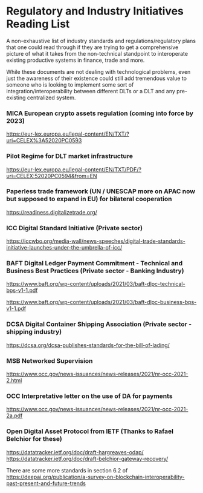 # Regulatory and Industry Initiatives Reading List

A non-exhaustive list of industry standards and regulations/regulatory plans
that one could read through if they are trying to get a comprehensive picture
of what it takes from the non-technical standpoint to interoperate existing
productive systems in finance, trade and more.

While these documents are not dealing with technological problems, even just
the awareness of their existence could still add tremendous value to someone
who is looking to implement some sort of integration/interoperability between
different DLTs or a DLT and any pre-existing centralized system.

### MICA European crypto assets regulation (coming into force by 2023)

https://eur-lex.europa.eu/legal-content/EN/TXT/?uri=CELEX%3A52020PC0593

### Pilot Regime for DLT market infrastructure

https://eur-lex.europa.eu/legal-content/EN/TXT/PDF/?uri=CELEX:52020PC0594&from=EN

### Paperless trade framework (UN / UNESCAP more on APAC now but supposed to expand in EU) for bilateral cooperation

https://readiness.digitalizetrade.org/

### ICC Digital Standard Initiative (Private sector)

https://iccwbo.org/media-wall/news-speeches/digital-trade-standards-initiative-launches-under-the-umbrella-of-icc/

### BAFT Digital Ledger Payment Commitment - Technical and Business Best Practices (Private sector - Banking Industry)

https://www.baft.org/wp-content/uploads/2021/03/baft-dlpc-technical-bps-v1-1.pdf

https://www.baft.org/wp-content/uploads/2021/03/baft-dlpc-business-bps-v1-1.pdf
### DCSA Digital Container  Shipping Association (Private sector - shipping industry)

https://dcsa.org/dcsa-publishes-standards-for-the-bill-of-lading/

### MSB Networked Supervision

https://www.occ.gov/news-issuances/news-releases/2021/nr-occ-2021-2.html

### OCC Interpretative letter on the use of DA for payments

https://www.occ.gov/news-issuances/news-releases/2021/nr-occ-2021-2a.pdf

### Open Digital Asset Protocol from IETF (Thanks to Rafael Belchior for these)

https://datatracker.ietf.org/doc/draft-hargreaves-odap/
https://datatracker.ietf.org/doc/draft-belchior-gateway-recovery/

There are some more standards in section 6.2 of
https://deepai.org/publication/a-survey-on-blockchain-interoperability-past-present-and-future-trends

